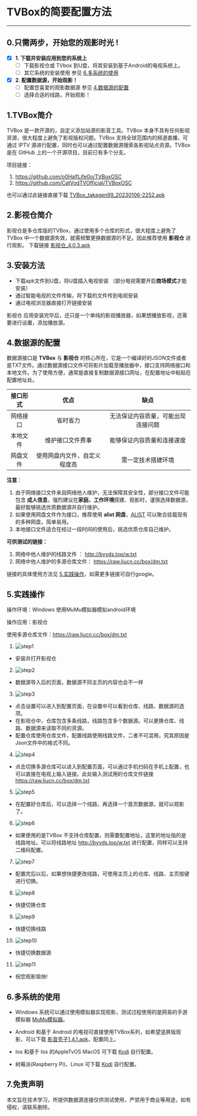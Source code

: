 # TVBox的简要配置方法

---

## 0.只需两步，开始您的观影时光 !

- [x] **1. 下载并安装应用到您的系统上**
    - [ ] 下载影视仓或 TVbox 到U盘，将其安装到基于Android的电视系统上。
    - [ ] 其它系统的安装使用 参见 [6.多系统的使用](#6多系统的使用 )

- [x] **2. 配置数据源，开始观影！**
    - [ ] 配置您喜爱的观影数据源 参见 [4.数据源的配置](#4数据源的配置)
    - [ ] 选择合适的线路，开始观影！

## 1.TVBox简介
TVBox 是一款开源的，自定义添加站源的影音工具。TVBox 本身不具有任何影视资源，很大程度上避免了影视版权问题。TVBox 支持全球范围内的频道直播，可通过 IPTV 源进行配置，同时也可以通过配置数据源搜索各影视站点资源。TVBox 是在  <i class="icon-github icon-2x"></i> GitHub 上的一个开源项目，目前已有多个分支。

项目链接：
1. https://github.com/o0HalfLife0o/TVBoxOSC
2. https://github.com/CatVodTVOfficial/TVBoxOSC

也可以通过此链接直接下载 [TVBox_takagen99_20230106-2252.apk](https://github.com/o0HalfLife0o/TVBoxOSC/releases/download/20230106-2252/TVBox_takagen99_20230106-2252.apk)

## 2.影视仓简介 
影视仓是多仓库版的TVBox，通过使用多个仓库的形式，很大程度上避免了 TVBox 中一个数据源失效，就需频繁更换数据源的不足。因此推荐使用 **影视仓** 进行观影。
下载链接 [影视仓_4.0.3.apk](https://liucn.lanzouf.com/i8bE20k6skgb)

## 3.安装方法
- 下载apk文件到U盘，将U盘插入电视安装 （部分电视需要开启**商场模式**才能安装）
- 通过智能电视的文件传输，将下载的文件传到电视安装
- 通过电视浏览器直接打开链接安装

影视仓 应用安装完毕后，还只是一个单纯的影视播放器，如果想播放影视，还需要进行设置，添加播放源。

## 4.数据源的配置

数据源接口是 **TVBox** 与 **影视仓** 的核心所在，它是一个编译好的JSON文件或者是TXT文件。通过数据源接口文件可将影片加载至播放器中，接口支持网络接口和本地文件。为了使用方便，通常是直接复制数据源接口网址，在配置地址中粘贴在配置地址处。

|  接口形式  |    优点    |    缺点    |
|  :------: | :-------:  | :-------:  |
|  网络接口  |  省时省力  |  无法保证内容质量，可能出现连接问题  |
|  本地文件  |  维护接口文件费事  |   能够保证内容质量和连接速度  |
|  网盘文件  |  使用网盘内文件，自定义程度高  |  需一定技术搭建环境  |

**注意**：
1. 由于网络接口文件来自网络他人维护，无法保障其安全性，部分接口文件可能包含 **成人信息**，强烈建议在**家庭、工作环境**搭建、观影时，谨慎选择数据源，最好能够挑选优质数据源并自行维护。
2. 如果使用网盘文件作为接口，推荐使用 **alist 网盘**，[ALIST](https://alist.nn.ci/) 可以聚合挂载现有的多种网盘，简单易用。
3. 本地接口文件适合在经过一段时间的使用后，挑选优质仓库自己维护。

**可供测试的链接：**
1. 网络中他人维护的线路文件 ： http://byyds.top/w.txt
2. 网络中他人维护的多源仓库文件： https://raw.liucn.cc/box/dm.txt

链接的具体使用方法见 [5.实践操作](#5实践操作)，如需更多链接可自行google。

## 5.实践操作

操作环境：Windows 使用MuMu模拟器模拟android环境

操作应用：影视仓

使用多源仓库文件：https://raw.liucn.cc/box/dm.txt

1. ![step1](Usage_img/1.jpg)
- 安装并打开影视仓
2. ![step2](Usage_img/2.jpg)
- 数据源导入后的页面，数据源不同主页的内容也会不一样
3. ![step3](Usage_img/3.jpg)
- 点击设置可以进入到配置页面，在设置中可以看到仓库、线路、数据源的选项。
- 在影视仓中，仓库包含多条线路，线路包含多个数据源。可以更换仓库、线路、数据源来读取不同的资源。
- 配置仓库使用仓库文件，配置线路使用线路文件，二者不可混用，究其原因是Json文件中的格式不同。
4. ![step4](Usage_img/4.jpg)
- 点击切换多源仓库可以进入到配置页面，可以通过手机扫码在手机上配置，也可以直接在电视上输入链接。此处输入测试用的仓库文件链接 https://raw.liucn.cc/box/dm.txt
5. ![step5](Usage_img/5.jpg)
- 在配置好仓库后，可以选择一个线路，再选择一个首页数据源，就可以观影了。
6. ![step6](Usage_img/6.jpg)
- 如果使用的是TVBox 不支持仓库配置，则需要配置地址，这里的地址指的是线路地址。可以将线路地址 http://byyds.top/w.txt 进行配置，同样可以支持二维码配置。
7. ![step7](Usage_img/7.jpg)
- 配置完后以后，如果想快捷更改线路，可使用主页上的仓库、线路、主页按键进行切换。
8.  ![step8](Usage_img/8.jpg)
- 快捷切换仓库
9.  ![step9](Usage_img/9.jpg)
- 快捷切换线路
10. ![step10](Usage_img/10.jpg)
- 快捷切换数据源
11. ![step11](Usage_img/11.jpg)
- 祝您观影愉快!

## 6.多系统的使用
-  Windows 系统可以通过使用模拟器实现观影，测试过程使用的是网易的手游模拟器 [MuMu模拟器](https://mumu.163.com/)。

- Android 和基于 Android 的电视可直接使用TVBox系列，如希望竖屏版观影，可以下载 [影音壳子1.4.1.apk](https://liucn.lanzouf.com/iZlVl0jsm5kf)，配置同上。

- Ios 和基于 Ios 的AppleTvOS MacOS 可下载 [Kodi](https://kodi.tv/download) 自行配置。

- 树莓派(Raspberry Pi)、Linux 可下载 [Kodi](https://kodi.tv/download) 自行配置。

## 7.免责声明
本文旨在技术学习，所提供数据源连接仅供测试使用，严禁用于商业等用途，如有侵权，请联系删除。